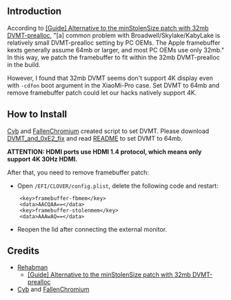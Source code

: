 ## Introduction
According to [[Guide] Alternative to the minStolenSize patch with 32mb DVMT-prealloc](https://www.tonymacx86.com/threads/guide-alternative-to-the-minstolensize-patch-with-32mb-dvmt-prealloc.221506), "[a] common problem with Broadwell/Skylake/KabyLake is relatively small DVMT-prealloc setting by PC OEMs. The Apple framebuffer kexts generally assume 64mb or larger, and most PC OEMs use only 32mb." In this way, we patch the framebuffer to fit within the 32mb DVMT-prealloc in the build.

However, I found that 32mb DVMT seems don't support 4K display even with `-cdfon` boot argument in the XiaoMi-Pro case. Set DVMT to 64mb and remove framebuffer patch could let our hacks natively support 4K.

## How to Install
[Cyb](http://4pda.ru/forum/index.php?showuser=914121) and [FallenChromium](https://github.com/FallenChromium) created script to set DVMT. Please download [DVMT_and_0xE2_fix](https://github.com/daliansky/XiaoMi-Pro/master/BIOS/DVMT_and_0xE2_fix) and read [README](https://github.com/daliansky/XiaoMi-Pro/master/BIOS/DVMT_and_0xE2_fix/README.md) to set DVMT to 64mb.

<b>ATTENTION: HDMI ports use HDMI 1.4 protocol, which means only support 4K 30Hz HDMI.</b>

After that, you need to remove framebuffer patch:
- Open `/EFI/CLOVER/config.plist`, delete the following code and restart:
```
    <key>framebuffer-fbmem</key>
    <data>AACQAA==</data>
    <key>framebuffer-stolenmem</key>
    <data>AAAwAQ==</data>
```
- Reopen the lid after connecting the external monitor.

## Credits
- [Rehabman](https://www.tonymacx86.com/members/rehabman.429483)
  - [[Guide] Alternative to the minStolenSize patch with 32mb DVMT-prealloc](https://www.tonymacx86.com/threads/guide-alternative-to-the-minstolensize-patch-with-32mb-dvmt-prealloc.221506)
- [Cyb](http://4pda.ru/forum/index.php?showuser=914121) and [FallenChromium](https://github.com/FallenChromium)
